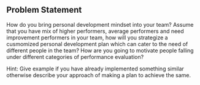## Problem Statement

How do you bring personal development mindset into your team? Assume that you have mix of higher performers, average performers and need improvement performers in your team, how will you strategize a cusmomized personal development plan which can cater to the need of different people in the team? How are you going to motivate people falling under different categories of performance evaluation?

Hint: Give example if you have already implemented something similar otherwise describe your approach of making a plan to achieve the same.
